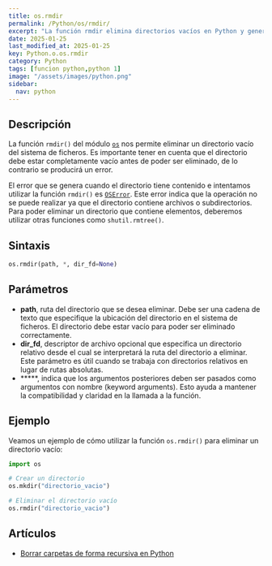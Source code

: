 ```yaml
---
title: os.rmdir
permalink: /Python/os/rmdir/
excerpt: "La función rmdir elimina directorios vacíos en Python y genera un error si no están vacíos."
date: 2025-01-25
last_modified_at: 2025-01-25
key: Python.o.os.rmdir
category: Python
tags: [funcion python,python 1]
image: "/assets/images/python.png"
sidebar:
  nav: python
---
```


## Descripción


La función `rmdir()` del módulo [`os`](https://www.w3api.com/Python/os/) nos permite eliminar un directorio vacío del sistema de ficheros. Es importante tener en cuenta que el directorio debe estar completamente vacío antes de poder ser eliminado, de lo contrario se producirá un error.


El error que se genera cuando el directorio tiene contenido e intentamos utilizar la función `rmdir()` es [`OSError`](https://www.w3api.com/Python/OSError/). Este error indica que la operación no se puede realizar ya que el directorio contiene archivos o subdirectorios. Para poder eliminar un directorio que contiene elementos, deberemos utilizar otras funciones como `shutil.rmtree()`.


## Sintaxis


```python
os.rmdir(path, *, dir_fd=None)
```


## Parámetros

- **path**, ruta del directorio que se desea eliminar. Debe ser una cadena de texto que especifique la ubicación del directorio en el sistema de ficheros. El directorio debe estar vacío para poder ser eliminado correctamente.
- **dir_fd**, descriptor de archivo opcional que especifica un directorio relativo desde el cual se interpretará la ruta del directorio a eliminar. Este parámetro es útil cuando se trabaja con directorios relativos en lugar de rutas absolutas.
- *****, indica que los argumentos posteriores deben ser pasados como argumentos con nombre (keyword arguments). Esto ayuda a mantener la compatibilidad y claridad en la llamada a la función.

## Ejemplo


Veamos un ejemplo de cómo utilizar la función `os.rmdir()` para eliminar un directorio vacío:


```python
import os

# Crear un directorio
os.mkdir("directorio_vacio")

# Eliminar el directorio vacío
os.rmdir("directorio_vacio")
```


## Artículos

- [Borrar carpetas de forma recursiva en Python](https://lineadecodigo.com/python/borrar-carpetas-de-forma-recursiva-en-python/)

